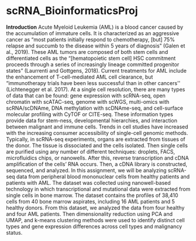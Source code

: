 # scRNA_BioinformaticsProj

**Introduction**
	Acute Myeloid Leukemia (AML) is a blood cancer caused by the accumulation of immature cells. It is characterized as an aggressive cancer as “most patients initially respond to chemotherapy, [but] 75% relapse and succumb to the disease within 5 years of diagnosis” (Galen et al., 2019). These AML tumors are composed of both stem cells and differentiated cells as the “[hematopoietic stem cell] HSC commitment proceeds through a series of increasingly lineage committed progenitor states” (Laurrenti and Gottgens, 2018). Current treatments for AML include the enhancement of T-cell-mediated AML cell clearance, but “immunotherapy trials have been less successful than in other cancers'' (Lichtenegger et al. 2017).
	At a single cell resolution, there are many types of data that can be found: gene expression with scRNA-seq, open chromatin with scATAC-seq, genome with scWGS, multi-omics with scRNA/scDNAme, DNA methylation with scDNAme-seq, and cell-surface molecular profiling with CyTOF or CITE-seq. These information types provide data for stem-ness, developmental hierarchies, and interaction between malignant and immune cells. Trends in cell studies have increased with the increasing consumer accessibility of single-cell genomic methods. Typically, in scRNA-seq experiments, organs are extracted from tissues of the donor. The tissue is dissociated and the cells isolated. Then single cells are purified using any number of different techniques: droplets, FACS, microfluidics chips, or nanowells. After this, reverse transcription and cDNA amplification of the cells’ RNA occurs. Then, a cDNA library is constructed, sequenced, and analyzed. 
	In this assignment, we will be analyzing scRNA-seq data from peripheral blood mononuclear cells from healthy patients and patients with AML. The dataset was collected using nanowell-based technology in which transcriptional and mutational data were extracted from single cells in bone marrow. The dataset contains the profiles of 38,410 cells from 40 bone marrow aspirates, including 16 AML patients and 5 healthy donors. From this dataset, we analyzed the data from four healthy and four AML patients. Then dimensionality reduction using PCA and UMAP, and k-means clustering methods were used to identify distinct cell types and gene expression differences across cell types and malignancy status.

